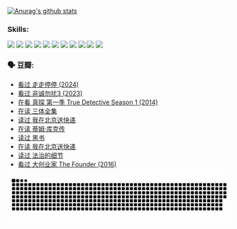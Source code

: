 
[![Anurag's github stats](https://github-readme-stats.vercel.app/api?username=w940853815)](https://github.com/anuraghazra/github-readme-stats)

### Skills:

<code><img height="32" src="https://cdn.jsdelivr.net/npm/simple-icons@v5/icons/python.svg"></code>
<code><img height="32" src="https://cdn.jsdelivr.net/npm/simple-icons@v5/icons/javascript.svg"></code>
<code><img height="32" src="https://cdn.jsdelivr.net/npm/simple-icons@v5/icons/django.svg"></code>
<code><img height="32" src="https://cdn.jsdelivr.net/npm/simple-icons@v5/icons/flask.svg"></code>
<code><img height="32" src="https://cdn.jsdelivr.net/npm/simple-icons@v5/icons/vuetify.svg"></code>
<code><img height="32" src="https://cdn.jsdelivr.net/npm/simple-icons@v5/icons/git.svg"></code>
<code><img height="32" src="https://cdn.jsdelivr.net/npm/simple-icons@v5/icons/docker.svg"></code>
<code><img height="32" src="https://cdn.jsdelivr.net/npm/simple-icons@v5/icons/postgresql.svg"></code>
<code><img height="32" src="https://cdn.jsdelivr.net/npm/simple-icons@v5/icons/elasticsearch.svg"></code>
<code><img height="32" src="https://cdn.jsdelivr.net/npm/simple-icons@v5/icons/macos.svg"></code>
<code><img height="32" src="https://cdn.jsdelivr.net/npm/simple-icons@v5/icons/linux.svg"></code>

### 🗣 豆瓣:

<!-- DOUBAN-ACTIVITIES:START -->
- [看过 走走停停‎ (2024)](https://www.douban.com/people/136069238/status/4684430230/?_i=23731187)
- [看过 非诚勿扰3‎ (2023)](https://www.douban.com/people/136069238/status/4676324100/?_i=23731187)
- [在看 真探 第一季 True Detective Season 1‎ (2014)](https://www.douban.com/people/136069238/status/4673382852/?_i=23731187)
- [在读 三体全集](https://www.douban.com/people/136069238/status/4672842521/?_i=23731187)
- [读过 我在北京送快递](https://www.douban.com/people/136069238/status/4672842036/?_i=23731187)
- [在读 蒂姆·库克传](https://www.douban.com/people/136069238/status/4663517053/?_i=23731187)
- [读过 黑书](https://www.douban.com/people/136069238/status/4663516022/?_i=23731187)
- [在读 我在北京送快递](https://www.douban.com/people/136069238/status/4658098365/?_i=23731187)
- [读过 法治的细节](https://www.douban.com/people/136069238/status/4657347558/?_i=23731187)
- [看过 大创业家 The Founder‎ (2016)](https://www.douban.com/people/136069238/status/4649667693/?_i=23731187)
<!-- DOUBAN-ACTIVITIES:END -->


![Snake animation](https://raw.githubusercontent.com/w940853815/w940853815/output/github-contribution-grid-snake.svg)

<!--
**w940853815/w940853815** is a ✨ _special_ ✨ repository because its `README.md` (this file) appears on your GitHub profile.

Here are some ideas to get you started:

- 🔭 I’m currently working on ...
- 🌱 I’m currently learning ...
- 👯 I’m looking to collaborate on ...
- 🤔 I’m looking for help with ...
- 💬 Ask me about ...
- 📫 How to reach me: ...
- 😄 Pronouns: ...
- ⚡ Fun fact: ...
-->
